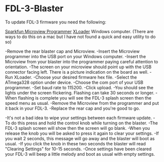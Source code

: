 # FDL-3-Blaster

To update FDL-3 firmware you need the following:

[Sparkfun Microview Programmer](https://www.sparkfun.com/products/12924)
[XLoader](http://xloader.russemotto.com/)
Windows computer. (There are ways to do this on a mac but I have not found a quick and easy utility to do so)

-Remove the rear blaster cap and Microview. 
-Insert the Microview programmer into the USB port on your Windows computer. 
-Insert the Microview from your blaster into the programmer paying careful attention to orientation.
-The screen on your microview should point up with the USB connector facing left. There is a picture indication on the board as well.
-Run XLoader. 
-Choose your desired firmware hex file. 
-Select the ATmega328 option under device.
-Choose the com port of your USB programmer.
-Set baud rate to 115200.
-Click upload.
-You should see the lights under the screen flickering. Flashing can take 30 seconds or longer.
-When flashing is complete you will see the FDL-3 splash screen then the speed menu as usual.
-Remove the Microview from the programmer and put it back in your FDL-3.
-Replace the rear cap and you're good to go.

-It's not a bad idea to wipe your settings between each firmware update.
-To do this press and hold the control knob while turning on the blaster.
-The FDL-3 splash screen will show then the screen will go blank.
-When you release the knob you will be asked to press it again to clear your settings.
-If you wait 2 seconds, this message will go away and the blaster will boot as usual.
-If you click the knob in these two seconds the blaster will read "Clearing Settings" for 10-15 seconds.
-Once settings have been cleared your FDL-3 will beep a little melody and boot as usual with empty settings.
